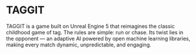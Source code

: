 # TAGGIT
TAGGIT is a game built on Unreal Engine 5 that reimagines the classic childhood game of tag. The rules are simple: run or chase. Its twist lies in the opponent — an adaptive AI powered by open machine learning libraries, making every match dynamic, unpredictable, and engaging.
